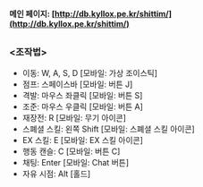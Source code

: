 #### 메인 페이지: [http://db.kyllox.pe.kr/shittim/](http://db.kyllox.pe.kr/shittim/)

##

### <조작법>
- 이동: W, A, S, D [모바일: 가상 조이스틱]
- 점프: 스페이스바 [모바일: 버튼 J]
- 격발: 마우스 좌클릭 [모바일: 버튼 S]
- 조준: 마우스 우클릭 [모바일: 버튼 A]
- 재장전: R [모바일: 무기 아이콘]
- 스폐셜 스킬: 왼쪽 Shift [모바일: 스폐셜 스킬 아이콘]
- EX 스킬: E [모바일: EX 스킬 아이콘]
- 행동 캔슬: C [모바일: 버튼 C]
- 채팅: Enter [모바일: Chat 버튼]
- 자유 시점: Alt [홀드]
